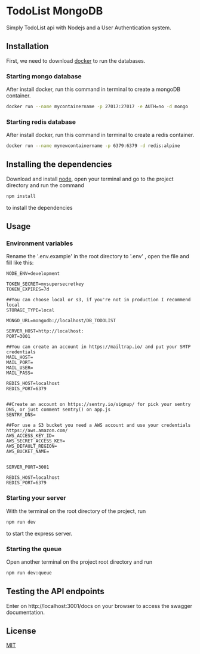# TodoList MongoDB

Simply TodoList api with Nodejs and a User Authentication system.

## Installation

First, we need to download [docker](https://docs.docker.com/get-docker/) to run the databases.

### Starting mongo database

After install docker, run this command in terminal to create a mongoDB container.

```bash
docker run --name mycontainername -p 27017:27017 -e AUTH=no -d mongo
```

### Starting redis database

After install docker, run this command in terminal to create a redis container.

```bash
docker run --name mynewcontainername -p 6379:6379 -d redis:alpine
```

## Installing the dependencies

Download and install [node](https://nodejs.org/en/download/), open your terminal and go to the project directory and run the command

```bash
npm install
```

to install the dependencies

## Usage

### Environment variables

Rename the '.env.example' in the root directory to '.env' , open the file and fill like this:

```environment
NODE_ENV=development

TOKEN_SECRET=mysupersecretkey
TOKEN_EXPIRES=7d

##You can choose local or s3, if you're not in production I recommend local
STORAGE_TYPE=local

MONGO_URL=mongodb://localhost/DB_TODOLIST

SERVER_HOST=http://localhost:
PORT=3001

##You can create an account in https://mailtrap.io/ and put your SMTP credentials
MAIL_HOST=
MAIL_PORT=
MAIL_USER=
MAIL_PASS=

REDIS_HOST=localhost
REDIS_PORT=6379


##Create an account on https://sentry.io/signup/ for pick your sentry DNS, or just comment sentry() on app.js
SENTRY_DNS=

##For use a S3 bucket you need a AWS account and use your credentials https://aws.amazon.com/
AWS_ACCESS_KEY_ID=
AWS_SECRET_ACCESS_KEY=
AWS_DEFAULT_REGION=
AWS_BUCKET_NAME=


SERVER_PORT=3001

REDIS_HOST=localhost
REDIS_PORT=6379
```

### Starting your server

With the terminal on the root directory of the project, run

```bash
npm run dev
```

to start the express server.

### Starting the queue

Open another terminal on the project root directory and run

```bash
npm run dev:queue
```

## Testing the API endpoints

Enter on http://localhost:3001/docs on your browser to access the swagger documentation.

## License

[MIT](https://choosealicense.com/licenses/mit/)
